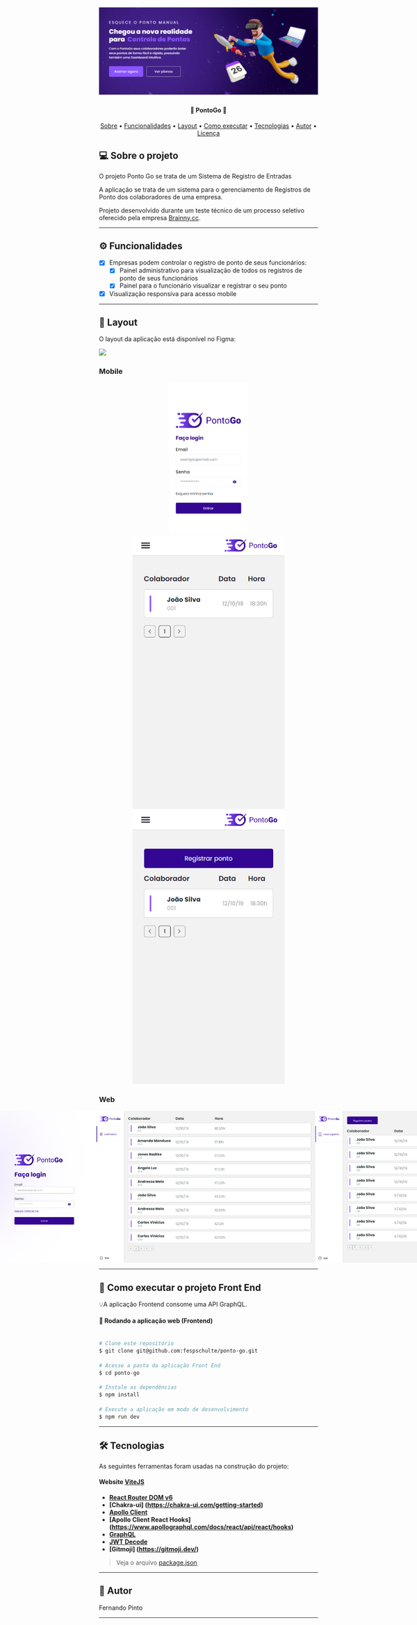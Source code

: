 <h1 align="center">
    <img alt="PontoGo" title="PontoGo" src="./public/assets/Home-screenshot.png" />
</h1>

<h4 align="center"> 
	🚧  PontoGo  🚧
</h4>

<p align="center">
 <a href="#-sobre-o-projeto">Sobre</a> •
 <a href="#-funcionalidades">Funcionalidades</a> •
 <a href="#-layout">Layout</a> • 
 <a href="#-como-executar-o-projeto">Como executar</a> • 
 <a href="#-tecnologias">Tecnologias</a> •  
 <a href="#-autor">Autor</a> • 
 <a href="#user-content--licença">Licença</a>
</p>

## 💻 Sobre o projeto

O projeto Ponto Go se trata de um Sistema de Registro de Entradas

A aplicação se trata de um sistema para o gerenciamento de Registros de Ponto dos colaboradores de uma empresa.

Projeto desenvolvido durante um teste técnico de um processo seletivo oferecido pela empresa [Brainny.cc](https://brainny.cc/).

---

## ⚙️ Funcionalidades

- [x] Empresas podem controlar o registro de ponto de seus funcionários:
  - [x] Painel administrativo para visualização de todos os registros de ponto de seus funcionários
  - [x] Painel para o funcionário visualizar e registrar o seu ponto
- [x] Visualização responsiva para acesso mobile

---

## 🎨 Layout

O layout da aplicação está disponível no Figma:

<a href="https://www.figma.com/file/YiK4fI7Iuc1IUUZMZ3bbog/Teste_Frontend_J%C3%BAnior_Brainny_Register?type=design&node-id=15-202&mode=design&t=Yi2hVIzUHdMnPEUs-0">
  <img src="https://img.shields.io/badge/Acessar%20Layout%20-Figma-%2304D361">
</a>

### Mobile

<p align="center">
  <img alt="Tela de login" title="Tela de login" src="./public/assets/mobile-screen-login.png" height="350px">

  <img alt="Tela de Dashboard" title="Tela de Dashboard" src="./public/assets/mobile-screen-dashboard.png" width="350px">

  <img alt="Tela de Meus Registros" title="Tela de Meus Registros" src="./public/assets/mobile-screen-meus-registros.png" width="350px">
</p>

### Web

<p align="center" style="display: flex; align-items: flex-start; justify-content: center;">
 <img alt="Tela de login" title="Tela de login" src="./public/assets/desktop-screen-login.png" height="350px">

  <img alt="Tela de Dashboard" title="Tela de Dashboard" src="./public/assets/desktop-screen-dashboard.png" height="350px">

  <img alt="Tela de Meus Registros" title="Tela de Meus Registros" src="./public/assets/desktop-screen-meus-registros.png" height="350px">
</p>

---

## 🚀 Como executar o projeto Front End

💡A aplicação Frontend consome uma API GraphQL.

#### 🧭 Rodando a aplicação web (Frontend)

```bash

# Clone este repositório
$ git clone git@github.com:fespschulte/ponto-go.git

# Acesse a pasta da aplicação Front End
$ cd ponto-go

# Instale as dependências
$ npm install

# Execute a aplicação em modo de desenvolvimento
$ npm run dev


```

---

## 🛠 Tecnologias

As seguintes ferramentas foram usadas na construção do projeto:

#### **Website** [ViteJS](https://vitejs.dev/)

- **[React Router DOM v6](https://reactrouter.com/en/main)**
- **[Chakra-ui] (https://chakra-ui.com/getting-started)**
- **[Apollo Client](https://www.apollographql.com/docs/react/)**
- **[Apollo Client React Hooks] (https://www.apollographql.com/docs/react/api/react/hooks)**
- **[GraphQL](https://graphql.org/learn/)**
- **[JWT Decode](https://www.npmjs.com/package/jwt-decode)**
- **[Gitmoji] (https://gitmoji.dev/)**

> Veja o arquivo [package.json](https://github.com/fespschulte/ponto-go/blob/master/package.json)

---

## 🦸 Autor

Fernando Pinto

---
